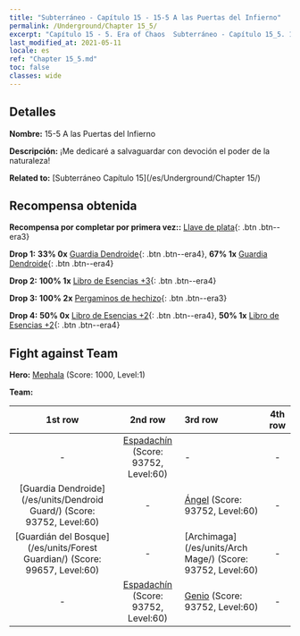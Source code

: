 ```yaml
---
title: "Subterráneo - Capítulo 15 - 15-5 A las Puertas del Infierno"
permalink: /Underground/Chapter 15_5/
excerpt: "Capítulo 15 - 5. Era of Chaos  Subterráneo - Capítulo 15_5. 15-5 A las Puertas del Infierno"
last_modified_at: 2021-05-11
locale: es
ref: "Chapter 15_5.md"
toc: false
classes: wide
---
```


## Detalles

 **Nombre:** 15-5 A las Puertas del Infierno

 **Descripción:** ¡Me dedicaré a salvaguardar con devoción el poder de la naturaleza!

 **Related to:** [Subterráneo Capítulo 15](/es/Underground/Chapter 15/)

## Recompensa obtenida

 **Recompensa por completar por primera vez::** [Llave de plata](/ItemsES/con_693/){: .btn .btn--era3}

 **Drop 1:** **33% 0x** [Guardia Dendroide](/ItemsES/unt_203/){: .btn .btn--era4}, **67% 1x** [Guardia Dendroide](/ItemsES/unt_203/){: .btn .btn--era4}

 **Drop 2:** **100% 1x** [Libro de Esencias +3](/ItemsES/mat_60/){: .btn .btn--era4}

 **Drop 3:** **100% 2x** [Pergaminos de hechizo](/ItemsES/con_694/){: .btn .btn--era3}

 **Drop 4:** **50% 0x** [Libro de Esencias +2](/ItemsES/mat_53/){: .btn .btn--era4}, **50% 1x** [Libro de Esencias +2](/ItemsES/mat_53/){: .btn .btn--era4}


## Fight against Team
 **Hero:** [Mephala](/es/heroes/Mephala/) (Score: 1000, Level:1)

 **Team:**


  | 1st row | 2nd row | 3rd row | 4th row |
  |:----:|:----:|:----|:----:|
  | - | [Espadachín](/es/units/Swordsman/) (Score: 93752, Level:60)  | - | - |
  | [Guardia Dendroide](/es/units/Dendroid Guard/) (Score: 93752, Level:60)  | - | [Ángel](/es/units/Angel/) (Score: 93752, Level:60)  | - |
  | [Guardián del Bosque](/es/units/Forest Guardian/) (Score: 99657, Level:60)  | - | [Archimaga](/es/units/Arch Mage/) (Score: 93752, Level:60)  | - |
  | - | [Espadachín](/es/units/Swordsman/) (Score: 93752, Level:60)  | [Genio](/es/units/Genie/) (Score: 93752, Level:60)  | - |


